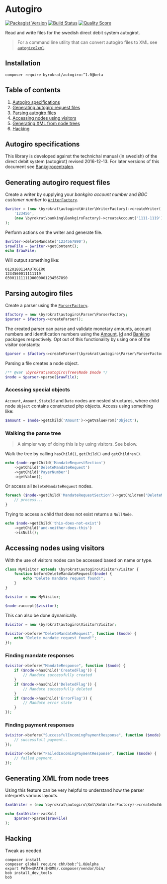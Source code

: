 # Autogiro

[![Packagist Version](https://img.shields.io/packagist/v/byrokrat/autogiro.svg?style=flat-square)](https://packagist.org/packages/byrokrat/autogiro)
[![Build Status](https://img.shields.io/travis/byrokrat/autogiro/master.svg?style=flat-square)](https://travis-ci.org/byrokrat/autogiro)
[![Quality Score](https://img.shields.io/scrutinizer/g/byrokrat/autogiro.svg?style=flat-square)](https://scrutinizer-ci.com/g/byrokrat/autogiro)

Read and write files for the swedish direct debit system autogirot.

> For a command line utility that can convert autogiro files to XML see
> [`autogiro2xml`](https://github.com/byrokrat/autogiro2xml).

## Installation

```shell
composer require byrokrat/autogiro:^1.0@beta
```

## Table of contents

1. [Autogiro specifications](#autogiro-specifications)
1. [Generating autogiro request files](#generating-autogiro-request-files)
1. [Parsing autogiro files](#parsing-autogiro-files)
1. [Accessing nodes using visitors](#accessing-nodes-using-visitors)
1. [Generating XML from node trees](#generating-xml-from-node-trees)
1. [Hacking](#hacking)

## Autogiro specifications

This library is developed against the technichal manual (in swedish) of the
direct debit system (autogirot) revised 2016-12-13. For later versions of this
document see [Bankgirocentralen](http://bgc.se).

## Generating autogiro request files

Create a writer by supplying your *bankgiro account number* and
*BGC customer number* to [`WriterFactory`](/src/Writer/WriterFactory.php).

<!-- @example WriterFactory -->
```php
$writer = (new \byrokrat\autogiro\Writer\WriterFactory)->createWriter(
    '123456',
    (new \byrokrat\banking\BankgiroFactory)->createAccount('1111-1119')
);
```

Perform actions on the writer and generate file.

<!--
    @include WriterFactory
    @expectOutput /AUTOGIRO/
-->
```php
$writer->deleteMandate('1234567890');
$rawFile = $writer->getContent();
echo $rawFile;
```

Will output something like:

```
0120180114AUTOGIRO                                            1234560011111119  
0300111111190000001234567890                                                    
```

<!--
    @example RawFile
    @include WriterFactory
```php
$writer->deleteMandate('1234567890');
$rawFile = $writer->getContent();
```
-->

## Parsing autogiro files

Create a parser using the [`ParserFactory`](/src/Parser/ParserFactory.php).

<!-- @example ParserFactory -->
```php
$factory = new \byrokrat\autogiro\Parser\ParserFactory;
$parser = $factory->createParser();
```

The created parser can parse and validate monetary amounts, account numbers and
identification numbers using the [Amount](https://github.com/byrokrat/amount),
[Id](https://github.com/byrokrat/id) and [Banking](https://github.com/byrokrat/banking)
packages respectively. Opt out of this functionality by using one of the visitor constants:

<!-- @include ParserFactory -->
```php
$parser = $factory->createParser(\byrokrat\autogiro\Parser\ParserFactory::VISITOR_IGNORE_OBJECTS);
```

Parsing a file creates a node object.

<!--
    @example AutogiroFile
    @include ParserFactory
    @include RawFile
-->
```php
/** @var \byrokrat\autogiro\Tree\Node $node */
$node = $parser->parse($rawFile);
```

### Accessing special objects

`Account`, `Amount`, `StateId` and `Date` nodes are nested structures, where child
node `Object` contains constructed php objects. Access using something like:

<!--
    @example SpecialObjects
    @include AutogiroFile
-->
```php
$amount = $node->getChild('Amount')->getValueFrom('Object');
```

### Walking the parse tree

> A simpler way of doing this is by using visitors. See below.

Walk the tree by calling `hasChild()`, `getChild()` and `getChildren()`.

<!--
    @example GetChild
    @include AutogiroFile
    @expectOutput "0000001234567890"
-->
```php
echo $node->getChild('MandateRequestSection')
    ->getChild('DeleteMandateRequest')
    ->getChild('PayerNumber')
    ->getValue();
```

Or access all `DeleteMandateRequest` nodes.

<!--
    @example GetChildren
    @include AutogiroFile
-->
```php
foreach ($node->getChild('MandateRequestSection')->getChildren('DeleteMandateRequest') as $child) {
    // process...
}
```

Trying to access a child that does not exist returns a `NullNode`.

<!--
    @example NullNode
    @include AutogiroFile
    @expectOutput "1"
-->
```php
echo $node->getChild('this-does-not-exist')
    ->getChild('and-neither-does-this')
    ->isNull();
```

## Accessing nodes using visitors

With the use of visitors nodes can be accessed based on name or type.

<!--
    @include AutogiroFile
    @expectOutput "/Delete mandate request found!/"
-->
```php
class MyVisitor extends \byrokrat\autogiro\Visitor\Visitor {
    function beforeDeleteMandateRequest($node) {
        echo "Delete mandate request found!";
    }
}

$visitor = new MyVisitor;

$node->accept($visitor);
```

This can also be done dynamically.

<!--
    @example Visitor
    @include AutogiroFile
-->
```php
$visitor = new \byrokrat\autogiro\Visitor\Visitor;

$visitor->before("DeleteMandateRequest", function ($node) {
    echo "Delete mandate request found!";
});
```

### Finding mandate responses

<!--
    @example Mandate-response-recipe
    @include Visitor
-->
```php
$visitor->before("MandateResponse", function ($node) {
    if ($node->hasChild('CreatedFlag')) {
        // Mandate successfully created
    }
    if ($node->hasChild('DeletedFlag')) {
        // Mandate successfully deleted
    }
    if ($node->hasChild('ErrorFlag')) {
        // Mandate error state
    }
});
```

### Finding payment responses

<!--
    @example Payment-response-recipe
    @include Visitor
-->
```php
$visitor->before("SuccessfulIncomingPaymentResponse", function ($node) {
    // successfull payment..
});

$visitor->before("FailedIncomingPaymentResponse", function ($node) {
    // failed payment..
});
```

## Generating XML from node trees

Using this feature can be very helpful to understand how the parser interprets
various layouts.

<!--
    @include ParserFactory
    @include RawFile
    @expectOutput "/^<\?xml version=/"
-->
```php
$xmlWriter = (new \byrokrat\autogiro\Xml\XmlWriterFactory)->createXmlWriter();

echo $xmlWriter->asXml(
    $parser->parse($rawFile)
);
```

## Hacking

Tweak as needed.

```shell
composer install
composer global require chh/bob:^1.0@alpha
export PATH=$PATH:$HOME/.composer/vendor/bin/
bob install_dev_tools
bob
```
